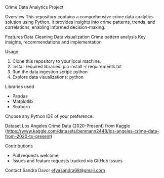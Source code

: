 Crime Data Analytics Project

Overview
This repository contains a comprehensive crime data analytics solution using Python. It provides insights into crime patterns, trends, and correlations, enabling informed decision-making.

Features
Data Cleaning
Data visualization
Crime pattern analysis
Key insights, recommendations and implementation

Usage
1. Clone this repository to your local machine.
2. Install required libraries: pip install -r requirements.txt
3. Run the data ingestion script: python 
4. Explore data visualizations: python 


Libraries used
- Pandas
- Matplotlib
- Seaborn

Choose any Python IDE of your preference.

Dataset
Los Angeles Crime Data (2020-Present) from Kaggle (https://www.kaggle.com/datasets/benmann2448/los-angeles-crime-data-from-2020-to-present)

Contributions
- Pull requests welcome
- Issues and feature requests tracked via GitHub Issues

Contact
Sandra Davor
efyasandra68@gmail.com


